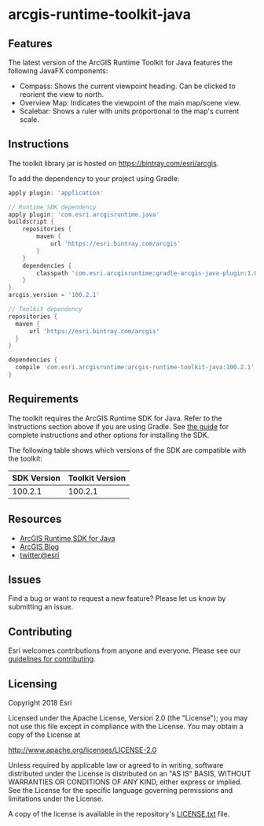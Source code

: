 # arcgis-runtime-toolkit-java

## Features

The latest version of the ArcGIS Runtime Toolkit for Java features the following JavaFX components:

- Compass: Shows the current viewpoint heading. Can be clicked to reorient the view to north.
- Overview Map: Indicates the viewpoint of the main map/scene view.
- Scalebar: Shows a ruler with units proportional to the map's current scale.

## Instructions

The toolkit library jar is hosted on https://bintray.com/esri/arcgis.

To add the dependency to your project using Gradle:
```groovy
apply plugin: 'application'

// Runtime SDK dependency
apply plugin: 'com.esri.arcgisruntime.java'
buildscript {
    repositories {
        maven {
            url 'https://esri.bintray.com/arcgis'
        }
    }
    dependencies {
        classpath 'com.esri.arcgisruntime:gradle-arcgis-java-plugin:1.0.0'
    }
}
arcgis.version = '100.2.1'

// Toolkit dependency
repositories {
  maven {
      url 'https://esri.bintray.com/arcgis'
  }
}

dependencies {
  compile 'com.esri.arcgisruntime:arcgis-runtime-toolkit-java:100.2.1'
}
```

## Requirements

The toolkit requires the ArcGIS Runtime SDK for Java. Refer to the Instructions section above if you are using Gradle.
See [the guide](https://developers.arcgis.com/java/latest/guide/install-the-sdk.htm) for complete instructions and
other options for installing the SDK.

The following table shows which versions of the SDK are compatible with the toolkit:

|  SDK Version  |  Toolkit Version  |
| --- | --- |
| 100.2.1 | 100.2.1 |

## Resources

* [ArcGIS Runtime SDK for Java](https://developers.arcgis.com/java/)
* [ArcGIS Blog](http://blogs.esri.com/esri/arcgis/)
* [twitter@esri](http://twitter.com/esri)

## Issues

Find a bug or want to request a new feature?  Please let us know by submitting an issue.

## Contributing

Esri welcomes contributions from anyone and everyone. Please see our [guidelines for contributing](https://github.com/esri/contributing).

## Licensing
Copyright 2018 Esri

Licensed under the Apache License, Version 2.0 (the "License");
you may not use this file except in compliance with the License.
You may obtain a copy of the License at

   http://www.apache.org/licenses/LICENSE-2.0

Unless required by applicable law or agreed to in writing, software
distributed under the License is distributed on an "AS IS" BASIS,
WITHOUT WARRANTIES OR CONDITIONS OF ANY KIND, either express or implied.
See the License for the specific language governing permissions and
limitations under the License.

A copy of the license is available in the repository's [LICENSE.txt](LICENSE.txt) file.
